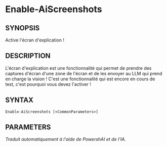 ﻿---
external help file: powershai-help.xml
schema: 2.0.0
powershai: true
---

# Enable-AiScreenshots

## SYNOPSIS <!--!= @#Synop !-->
Active l'écran d'explication !

## DESCRIPTION <!--!= @#Desc !-->
L'écran d'explication est une fonctionnalité qui permet de prendre des captures d'écran d'une zone de l'écran et de les envoyer au LLM qui prend en charge la vision !
C'est une fonctionnalité qui est encore en cours de test, c'est pourquoi vous devez l'activer !

## SYNTAX <!--!= @#Syntax !-->

```
Enable-AiScreenshots [<CommonParameters>]
```

## PARAMETERS <!--!= @#Params !-->


<!--PowershaiAiDocBlockStart-->
_Traduit automatiquement à l'aide de PowershAI et de l'IA._
<!--PowershaiAiDocBlockEnd-->
